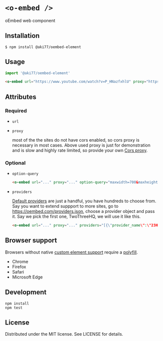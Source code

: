 # `<o-embed />`

oEmbed web component

## Installation

```
$ npm install @aki77/oembed-element
```

## Usage

```js
import '@aki77/oembed-element'
```

```html
<o-embed url="https://www.youtube.com/watch?v=P_HNazfxhlU" proxy="https://cors-proxy?%{url}"></o-embed>
```

## Attributes

### Required

- `url`
- `proxy`

  most of the the sites do not have cors enabled, so cors proxy is necessary in most cases.
  Above used proxy is just for demonstration and is slow and highly rate limited, so provide your own [Cors proxy](https://gist.github.com/jimmywarting/ac1be6ea0297c16c477e17f8fbe51347).

### Optional

- `option-query`

  ```html
  <o-embed url="..." proxy="..." option-query="maxwidth=700&maxheight=400"></o-embed>
  ```

- `providers`

  [Default providers](https://github.com/aki77/oembed-element/blob/main/src/default-providers.ts) are just a handful, you have hundreds to choose from.
  Say you want to extend suppport to more sites, go to https://oembed.com/providers.json, choose a provider object and pass it. Say we pick the first one, TwoThreeHQ, we will use it like this.

  ```html
  <o-embed url="..." proxy="..." providers="[{\"provider_name\":\"23HQ\",\"provider_url\":\"http://www.23hq.com\",\"endpoints\":[{\"schemes\":[\"http://www.23hq.com/*/photo/*\"],\"url\":\"http://www.23hq.com/23/oembed\"}]}]"></o-embed>
  ```

## Browser support

Browsers without native [custom element support][support] require a [polyfill][].

- Chrome
- Firefox
- Safari
- Microsoft Edge

[support]: https://caniuse.com/#feat=custom-elementsv1
[polyfill]: https://github.com/webcomponents/custom-elements

## Development

```
npm install
npm test
```

## License

Distributed under the MIT license. See LICENSE for details.
